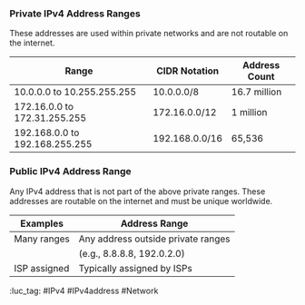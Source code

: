 ### Private IPv4 Address Ranges

These addresses are used within private networks and are not routable on the internet.

|Range|CIDR Notation|Address Count|
|---|---|---|
|10.0.0.0 to 10.255.255.255|10.0.0.0/8|16.7 million|
|172.16.0.0 to 172.31.255.255|172.16.0.0/12|1 million|
|192.168.0.0 to 192.168.255.255|192.168.0.0/16|65,536|

### Public IPv4 Address Range

Any IPv4 address that is not part of the above private ranges. These addresses are routable on the internet and must be unique worldwide.

|Examples|Address Range|
|---|---|
|Many ranges|Any address outside private ranges|
||(e.g., 8.8.8.8, 192.0.2.0)|
|ISP assigned|Typically assigned by ISPs|

:luc_tag: #IPv4 #IPv4address #Network



